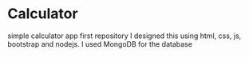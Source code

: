 # Calculator
simple calculator app
first repository
I designed this using html, css, js, bootstrap and nodejs. I used MongoDB for the database
